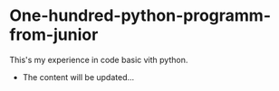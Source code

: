 # One-hundred-python-programm-from-junior
This's my experience in code basic vith python.
* The content will be updated...
